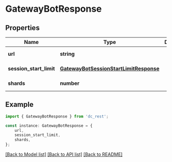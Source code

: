 # GatewayBotResponse


## Properties

Name | Type | Description | Notes
------------ | ------------- | ------------- | -------------
**url** | **string** |  | [default to undefined]
**session_start_limit** | [**GatewayBotSessionStartLimitResponse**](GatewayBotSessionStartLimitResponse.md) |  | [default to undefined]
**shards** | **number** |  | [default to undefined]

## Example

```typescript
import { GatewayBotResponse } from 'dc_rest';

const instance: GatewayBotResponse = {
    url,
    session_start_limit,
    shards,
};
```

[[Back to Model list]](../README.md#documentation-for-models) [[Back to API list]](../README.md#documentation-for-api-endpoints) [[Back to README]](../README.md)
